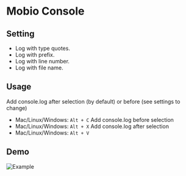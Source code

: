# Mobio Console
## Setting
- Log with type quotes.
- Log with prefix.
- Log with line number.
- Log with file name.
## Usage
Add console.log after selection (by default) or before (see settings to change)
- Mac/Linux/Windows: `Alt + C`
Add console.log before selection
- Mac/Linux/Windows: `Alt + X`
Add console.log after selection
- Mac/Linux/Windows: `Alt + V`
## Demo

![Example](https://i.imgur.com/VanbnbK.png)
